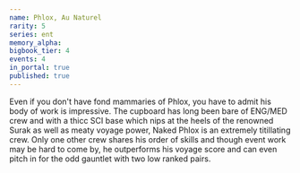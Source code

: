 ```yaml
---
name: Phlox, Au Naturel
rarity: 5
series: ent
memory_alpha:
bigbook_tier: 4
events: 4
in_portal: true
published: true
---
```


Even if you don't have fond mammaries of Phlox, you have to admit his body of work is impressive. The cupboard has long been bare of ENG/MED crew and with a thicc SCI base which nips at the heels of the renowned Surak as well as meaty voyage power, Naked Phlox is an extremely titillating crew. Only one other crew shares his order of skills and though event work may be hard to come by, he outperforms his voyage score and can even pitch in for the odd gauntlet with two low ranked pairs.
